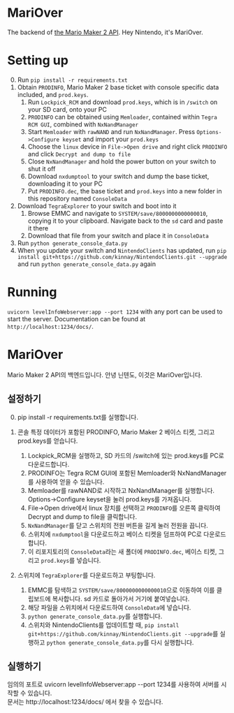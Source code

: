 # MariOver
The backend of [the Mario Maker 2 API](https://tgrcode.com/mm2/docs/). Hey Nintendo, it's MariOver.

# Setting up
0. Run `pip install -r requirements.txt`
1. Obtain `PRODINFO`, Mario Maker 2 base ticket with console specific data included, and `prod.keys`.
    1. Run `Lockpick_RCM` and download `prod.keys`, which is in `/switch` on your SD card, onto your PC
    2. `PRODINFO` can be obtained using `Memloader`, contained within `Tegra RCM GUI`, combined with `NxNandManager`
    3. Start `Memloader` with `rawNAND` and run `NxNandManager`. Press `Options->Configure keyset` and import your `prod.keys`
    4. Choose the `linux` device in `File->Open drive` and right click `PRODINFO` and click `Decrypt and dump to file`
    5. Close `NxNandManager` and hold the power button on your switch to shut it off
    6. Download `nxdumptool` to your switch and dump the base ticket, downloading it to your PC
    7. Put `PRODINFO.dec`, the base ticket and `prod.keys` into a new folder in this repository named `ConsoleData`
2. Download `TegraExplorer` to your switch and boot into it
    1. Browse EMMC and navigate to `SYSTEM/save/8000000000000010`, copying it to your clipboard. Navigate back to the `sd` card and paste it there
    2. Download that file from your switch and place it in `ConsoleData`
3. Run `python generate_console_data.py`
4. When you update your switch and `NintendoClients` has updated, run `pip install git+https://github.com/kinnay/NintendoClients.git --upgrade` and run `python generate_console_data.py` again

# Running
`uvicorn levelInfoWebserver:app --port 1234` with any port can be used to start the server. Documentation can be found at `http://localhost:1234/docs/`.

# MariOver

Mario Maker 2 API의 백엔드입니다. 안녕 닌텐도, 이것은 MariOver입니다.

## 설정하기

0. pip install -r requirements.txt를 실행합니다.
1. 콘솔 특정 데이터가 포함된 PRODINFO, Mario Maker 2 베이스 티켓, 그리고 prod.keys를 얻습니다.

   1. Lockpick_RCM을 실행하고, SD 카드의 /switch에 있는 prod.keys를 PC로 다운로드합니다. 
   2. PRODINFO는 Tegra RCM GUI에 포함된 Memloader와 NxNandManager를 사용하여 얻을 수 있습니다. 
   3. Memloader를 rawNAND로 시작하고 NxNandManager를 실행합니다. Options->Configure keyset을 눌러 prod.keys를 가져옵니다. 
   4. File->Open drive에서 linux 장치를 선택하고 `PRODINFO`를 오른쪽 클릭하여 Decrypt and dump to file을 클릭합니다. 
   5. `NxNandManager`를 닫고 스위치의 전원 버튼을 길게 눌러 전원을 끕니다. 
   6. 스위치에 `nxdumptool`을 다운로드하고 베이스 티켓을 덤프하여 PC로 다운로드합니다. 
   7. 이 리포지토리의 `ConsoleData`라는 새 폴더에 `PRODINFO.dec`, 베이스 티켓, 그리고 `prod.keys`를 넣습니다.

2. 스위치에 `TegraExplorer`를 다운로드하고 부팅합니다.

   1. EMMC를 탐색하고 `SYSTEM/save/8000000000000010`으로 이동하여 이를 클립보드에 복사합니다. sd 카드로 돌아가서 거기에 붙여넣습니다. 
   2. 해당 파일을 스위치에서 다운로드하여 `ConsoleData`에 넣습니다. 
   3. `python generate_console_data.py`를 실행합니다. 
   4. 스위치와 NintendoClients를 업데이트할 때, `pip install git+https://github.com/kinnay/NintendoClients.git --upgrade`를 실행하고 `python generate_console_data.py`를 다시 실행합니다.

## 실행하기

임의의 포트로 uvicorn levelInfoWebserver:app --port 1234를 사용하여 서버를 시작할 수 있습니다.<br />
문서는 http://localhost:1234/docs/ 에서 찾을 수 있습니다.